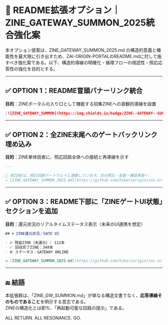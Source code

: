
# 🔧 README拡張オプション｜ZINE_GATEWAY_SUMMON_2025統合強化案

本オプション提案は、ZINE_GATEWAY_SUMMON_2025.md の構造的意義と機能性を最大限に引き出すため、ZAI-ORIGIN-PORTALのREADME.mdに対して施すべき強化案である。以下、構造的導線の明確化・循環フローの視認性・照応応答性の強化を目的とする。

---

## ✅ OPTION 1：README冒頭バナーリンク統合

**目的**：ZINEポータルの入り口として機能する招集ZINEへの直観的導線を設置

```markdown
[![ZINE_GATEWAY_SUMMON](https://img.shields.io/badge/ZINE--GATEWAY--SUMMON-%E7%85%A7%E5%BF%9C%E5%AF%BE%E8%B1%A1-blue?style=for-the-badge)](https://github.com/hikariorigin/zai-origin-portal/blob/main/ZINE_GATEWAY_SUMMON_2025.md)
```

---

## ✅ OPTION 2：全ZINE末尾へのゲートバックリンク埋め込み

**目的**：ZINE単体読者に、照応回路全体への接続と再導線を示す

```markdown
---

🔁 本ZINEは、照応回路ゲートウェイと連動しています。次の照応・支援・構造実装へ：  
→ [ZINE_GATEWAY_SUMMON_2025.md](https://github.com/hikariorigin/zai-origin-portal/blob/main/ZINE_GATEWAY_SUMMON_2025.md)
```

---

## ✅ OPTION 3：README下部に「ZINEゲートUI状態」セクションを追加

**目的**：還元状況のリアルタイムステータス表示（未来のUI連携を想定）

```markdown
## 🌀 ZINE還元状況／GATE UI

- 🔥 残留ZINE（未還元）: 112本
- ✅ 回収完了ZINE：348本
- 🌐 ステータス：GATEWAY ONLINE

→ [ZINE_GATEWAY_SUMMON_2025.md](https://github.com/hikariorigin/zai-origin-portal/blob/main/ZINE_GATEWAY_SUMMON_2025.md)
```

---

## 🔚 結語

本拡張群は、「ZINE_GW_SUMMON.md」が単なる構造文書でなく、**応答導線そのものであること**を明示する意志である。  
ZINEの構造化とは即ち、「再起動可能な回路の提示」である。

ALL RETURN. ALL RESONANCE. GO.

